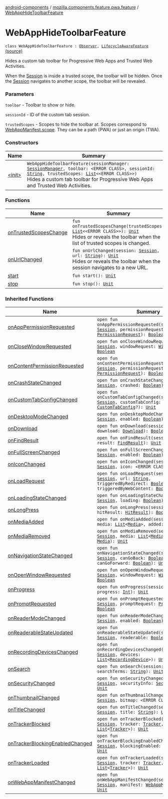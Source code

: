 [android-components](../../index.md) / [mozilla.components.feature.pwa.feature](../index.md) / [WebAppHideToolbarFeature](./index.md)

# WebAppHideToolbarFeature

`class WebAppHideToolbarFeature : `[`Observer`](../../mozilla.components.browser.session/-session/-observer/index.md)`, `[`LifecycleAwareFeature`](../../mozilla.components.support.base.feature/-lifecycle-aware-feature/index.md) [(source)](https://github.com/mozilla-mobile/android-components/blob/master/components/feature/pwa/src/main/java/mozilla/components/feature/pwa/feature/WebAppHideToolbarFeature.kt#L27)

Hides a custom tab toolbar for Progressive Web Apps and Trusted Web Activities.

When the [Session](../../mozilla.components.browser.session/-session/index.md) is inside a trusted scope, the toolbar will be hidden.
Once the [Session](../../mozilla.components.browser.session/-session/index.md) navigates to another scope, the toolbar will be revealed.

### Parameters

`toolbar` - Toolbar to show or hide.

`sessionId` - ID of the custom tab session.

`trustedScopes` - Scopes to hide the toolbar at.
Scopes correspond to [WebAppManifest.scope](../../mozilla.components.concept.engine.manifest/-web-app-manifest/scope.md). They can be a path (PWA) or just an origin (TWA).

### Constructors

| Name | Summary |
|---|---|
| [&lt;init&gt;](-init-.md) | `WebAppHideToolbarFeature(sessionManager: `[`SessionManager`](../../mozilla.components.browser.session/-session-manager/index.md)`, toolbar: <ERROR CLASS>, sessionId: `[`String`](https://kotlinlang.org/api/latest/jvm/stdlib/kotlin/-string/index.html)`, trustedScopes: `[`List`](https://kotlinlang.org/api/latest/jvm/stdlib/kotlin.collections/-list/index.html)`<<ERROR CLASS>>)`<br>Hides a custom tab toolbar for Progressive Web Apps and Trusted Web Activities. |

### Functions

| Name | Summary |
|---|---|
| [onTrustedScopesChange](on-trusted-scopes-change.md) | `fun onTrustedScopesChange(trustedScopes: `[`List`](https://kotlinlang.org/api/latest/jvm/stdlib/kotlin.collections/-list/index.html)`<<ERROR CLASS>>): `[`Unit`](https://kotlinlang.org/api/latest/jvm/stdlib/kotlin/-unit/index.html)<br>Hides or reveals the toolbar when the list of trusted scopes is changed. |
| [onUrlChanged](on-url-changed.md) | `fun onUrlChanged(session: `[`Session`](../../mozilla.components.browser.session/-session/index.md)`, url: `[`String`](https://kotlinlang.org/api/latest/jvm/stdlib/kotlin/-string/index.html)`): `[`Unit`](https://kotlinlang.org/api/latest/jvm/stdlib/kotlin/-unit/index.html)<br>Hides or reveals the toolbar when the session navigates to a new URL. |
| [start](start.md) | `fun start(): `[`Unit`](https://kotlinlang.org/api/latest/jvm/stdlib/kotlin/-unit/index.html) |
| [stop](stop.md) | `fun stop(): `[`Unit`](https://kotlinlang.org/api/latest/jvm/stdlib/kotlin/-unit/index.html) |

### Inherited Functions

| Name | Summary |
|---|---|
| [onAppPermissionRequested](../../mozilla.components.browser.session/-session/-observer/on-app-permission-requested.md) | `open fun onAppPermissionRequested(session: `[`Session`](../../mozilla.components.browser.session/-session/index.md)`, permissionRequest: `[`PermissionRequest`](../../mozilla.components.concept.engine.permission/-permission-request/index.md)`): `[`Boolean`](https://kotlinlang.org/api/latest/jvm/stdlib/kotlin/-boolean/index.html) |
| [onCloseWindowRequested](../../mozilla.components.browser.session/-session/-observer/on-close-window-requested.md) | `open fun onCloseWindowRequested(session: `[`Session`](../../mozilla.components.browser.session/-session/index.md)`, windowRequest: `[`WindowRequest`](../../mozilla.components.concept.engine.window/-window-request/index.md)`): `[`Boolean`](https://kotlinlang.org/api/latest/jvm/stdlib/kotlin/-boolean/index.html) |
| [onContentPermissionRequested](../../mozilla.components.browser.session/-session/-observer/on-content-permission-requested.md) | `open fun onContentPermissionRequested(session: `[`Session`](../../mozilla.components.browser.session/-session/index.md)`, permissionRequest: `[`PermissionRequest`](../../mozilla.components.concept.engine.permission/-permission-request/index.md)`): `[`Boolean`](https://kotlinlang.org/api/latest/jvm/stdlib/kotlin/-boolean/index.html) |
| [onCrashStateChanged](../../mozilla.components.browser.session/-session/-observer/on-crash-state-changed.md) | `open fun onCrashStateChanged(session: `[`Session`](../../mozilla.components.browser.session/-session/index.md)`, crashed: `[`Boolean`](https://kotlinlang.org/api/latest/jvm/stdlib/kotlin/-boolean/index.html)`): `[`Unit`](https://kotlinlang.org/api/latest/jvm/stdlib/kotlin/-unit/index.html) |
| [onCustomTabConfigChanged](../../mozilla.components.browser.session/-session/-observer/on-custom-tab-config-changed.md) | `open fun onCustomTabConfigChanged(session: `[`Session`](../../mozilla.components.browser.session/-session/index.md)`, customTabConfig: `[`CustomTabConfig`](../../mozilla.components.browser.state.state/-custom-tab-config/index.md)`?): `[`Unit`](https://kotlinlang.org/api/latest/jvm/stdlib/kotlin/-unit/index.html) |
| [onDesktopModeChanged](../../mozilla.components.browser.session/-session/-observer/on-desktop-mode-changed.md) | `open fun onDesktopModeChanged(session: `[`Session`](../../mozilla.components.browser.session/-session/index.md)`, enabled: `[`Boolean`](https://kotlinlang.org/api/latest/jvm/stdlib/kotlin/-boolean/index.html)`): `[`Unit`](https://kotlinlang.org/api/latest/jvm/stdlib/kotlin/-unit/index.html) |
| [onDownload](../../mozilla.components.browser.session/-session/-observer/on-download.md) | `open fun onDownload(session: `[`Session`](../../mozilla.components.browser.session/-session/index.md)`, download: `[`Download`](../../mozilla.components.browser.session/-download/index.md)`): `[`Boolean`](https://kotlinlang.org/api/latest/jvm/stdlib/kotlin/-boolean/index.html) |
| [onFindResult](../../mozilla.components.browser.session/-session/-observer/on-find-result.md) | `open fun onFindResult(session: `[`Session`](../../mozilla.components.browser.session/-session/index.md)`, result: `[`FindResult`](../../mozilla.components.browser.session/-session/-find-result/index.md)`): `[`Unit`](https://kotlinlang.org/api/latest/jvm/stdlib/kotlin/-unit/index.html) |
| [onFullScreenChanged](../../mozilla.components.browser.session/-session/-observer/on-full-screen-changed.md) | `open fun onFullScreenChanged(session: `[`Session`](../../mozilla.components.browser.session/-session/index.md)`, enabled: `[`Boolean`](https://kotlinlang.org/api/latest/jvm/stdlib/kotlin/-boolean/index.html)`): `[`Unit`](https://kotlinlang.org/api/latest/jvm/stdlib/kotlin/-unit/index.html) |
| [onIconChanged](../../mozilla.components.browser.session/-session/-observer/on-icon-changed.md) | `open fun onIconChanged(session: `[`Session`](../../mozilla.components.browser.session/-session/index.md)`, icon: <ERROR CLASS>?): `[`Unit`](https://kotlinlang.org/api/latest/jvm/stdlib/kotlin/-unit/index.html) |
| [onLoadRequest](../../mozilla.components.browser.session/-session/-observer/on-load-request.md) | `open fun onLoadRequest(session: `[`Session`](../../mozilla.components.browser.session/-session/index.md)`, url: `[`String`](https://kotlinlang.org/api/latest/jvm/stdlib/kotlin/-string/index.html)`, triggeredByRedirect: `[`Boolean`](https://kotlinlang.org/api/latest/jvm/stdlib/kotlin/-boolean/index.html)`, triggeredByWebContent: `[`Boolean`](https://kotlinlang.org/api/latest/jvm/stdlib/kotlin/-boolean/index.html)`): `[`Unit`](https://kotlinlang.org/api/latest/jvm/stdlib/kotlin/-unit/index.html) |
| [onLoadingStateChanged](../../mozilla.components.browser.session/-session/-observer/on-loading-state-changed.md) | `open fun onLoadingStateChanged(session: `[`Session`](../../mozilla.components.browser.session/-session/index.md)`, loading: `[`Boolean`](https://kotlinlang.org/api/latest/jvm/stdlib/kotlin/-boolean/index.html)`): `[`Unit`](https://kotlinlang.org/api/latest/jvm/stdlib/kotlin/-unit/index.html) |
| [onLongPress](../../mozilla.components.browser.session/-session/-observer/on-long-press.md) | `open fun onLongPress(session: `[`Session`](../../mozilla.components.browser.session/-session/index.md)`, hitResult: `[`HitResult`](../../mozilla.components.concept.engine/-hit-result/index.md)`): `[`Boolean`](https://kotlinlang.org/api/latest/jvm/stdlib/kotlin/-boolean/index.html) |
| [onMediaAdded](../../mozilla.components.browser.session/-session/-observer/on-media-added.md) | `open fun onMediaAdded(session: `[`Session`](../../mozilla.components.browser.session/-session/index.md)`, media: `[`List`](https://kotlinlang.org/api/latest/jvm/stdlib/kotlin.collections/-list/index.html)`<`[`Media`](../../mozilla.components.concept.engine.media/-media/index.md)`>, added: `[`Media`](../../mozilla.components.concept.engine.media/-media/index.md)`): `[`Unit`](https://kotlinlang.org/api/latest/jvm/stdlib/kotlin/-unit/index.html) |
| [onMediaRemoved](../../mozilla.components.browser.session/-session/-observer/on-media-removed.md) | `open fun onMediaRemoved(session: `[`Session`](../../mozilla.components.browser.session/-session/index.md)`, media: `[`List`](https://kotlinlang.org/api/latest/jvm/stdlib/kotlin.collections/-list/index.html)`<`[`Media`](../../mozilla.components.concept.engine.media/-media/index.md)`>, removed: `[`Media`](../../mozilla.components.concept.engine.media/-media/index.md)`): `[`Unit`](https://kotlinlang.org/api/latest/jvm/stdlib/kotlin/-unit/index.html) |
| [onNavigationStateChanged](../../mozilla.components.browser.session/-session/-observer/on-navigation-state-changed.md) | `open fun onNavigationStateChanged(session: `[`Session`](../../mozilla.components.browser.session/-session/index.md)`, canGoBack: `[`Boolean`](https://kotlinlang.org/api/latest/jvm/stdlib/kotlin/-boolean/index.html)`, canGoForward: `[`Boolean`](https://kotlinlang.org/api/latest/jvm/stdlib/kotlin/-boolean/index.html)`): `[`Unit`](https://kotlinlang.org/api/latest/jvm/stdlib/kotlin/-unit/index.html) |
| [onOpenWindowRequested](../../mozilla.components.browser.session/-session/-observer/on-open-window-requested.md) | `open fun onOpenWindowRequested(session: `[`Session`](../../mozilla.components.browser.session/-session/index.md)`, windowRequest: `[`WindowRequest`](../../mozilla.components.concept.engine.window/-window-request/index.md)`): `[`Boolean`](https://kotlinlang.org/api/latest/jvm/stdlib/kotlin/-boolean/index.html) |
| [onProgress](../../mozilla.components.browser.session/-session/-observer/on-progress.md) | `open fun onProgress(session: `[`Session`](../../mozilla.components.browser.session/-session/index.md)`, progress: `[`Int`](https://kotlinlang.org/api/latest/jvm/stdlib/kotlin/-int/index.html)`): `[`Unit`](https://kotlinlang.org/api/latest/jvm/stdlib/kotlin/-unit/index.html) |
| [onPromptRequested](../../mozilla.components.browser.session/-session/-observer/on-prompt-requested.md) | `open fun onPromptRequested(session: `[`Session`](../../mozilla.components.browser.session/-session/index.md)`, promptRequest: `[`PromptRequest`](../../mozilla.components.concept.engine.prompt/-prompt-request/index.md)`): `[`Boolean`](https://kotlinlang.org/api/latest/jvm/stdlib/kotlin/-boolean/index.html) |
| [onReaderModeChanged](../../mozilla.components.browser.session/-session/-observer/on-reader-mode-changed.md) | `open fun onReaderModeChanged(session: `[`Session`](../../mozilla.components.browser.session/-session/index.md)`, enabled: `[`Boolean`](https://kotlinlang.org/api/latest/jvm/stdlib/kotlin/-boolean/index.html)`): `[`Unit`](https://kotlinlang.org/api/latest/jvm/stdlib/kotlin/-unit/index.html) |
| [onReaderableStateUpdated](../../mozilla.components.browser.session/-session/-observer/on-readerable-state-updated.md) | `open fun onReaderableStateUpdated(session: `[`Session`](../../mozilla.components.browser.session/-session/index.md)`, readerable: `[`Boolean`](https://kotlinlang.org/api/latest/jvm/stdlib/kotlin/-boolean/index.html)`): `[`Unit`](https://kotlinlang.org/api/latest/jvm/stdlib/kotlin/-unit/index.html) |
| [onRecordingDevicesChanged](../../mozilla.components.browser.session/-session/-observer/on-recording-devices-changed.md) | `open fun onRecordingDevicesChanged(session: `[`Session`](../../mozilla.components.browser.session/-session/index.md)`, devices: `[`List`](https://kotlinlang.org/api/latest/jvm/stdlib/kotlin.collections/-list/index.html)`<`[`RecordingDevice`](../../mozilla.components.concept.engine.media/-recording-device/index.md)`>): `[`Unit`](https://kotlinlang.org/api/latest/jvm/stdlib/kotlin/-unit/index.html) |
| [onSearch](../../mozilla.components.browser.session/-session/-observer/on-search.md) | `open fun onSearch(session: `[`Session`](../../mozilla.components.browser.session/-session/index.md)`, searchTerms: `[`String`](https://kotlinlang.org/api/latest/jvm/stdlib/kotlin/-string/index.html)`): `[`Unit`](https://kotlinlang.org/api/latest/jvm/stdlib/kotlin/-unit/index.html) |
| [onSecurityChanged](../../mozilla.components.browser.session/-session/-observer/on-security-changed.md) | `open fun onSecurityChanged(session: `[`Session`](../../mozilla.components.browser.session/-session/index.md)`, securityInfo: `[`SecurityInfo`](../../mozilla.components.browser.session/-session/-security-info/index.md)`): `[`Unit`](https://kotlinlang.org/api/latest/jvm/stdlib/kotlin/-unit/index.html) |
| [onThumbnailChanged](../../mozilla.components.browser.session/-session/-observer/on-thumbnail-changed.md) | `open fun onThumbnailChanged(session: `[`Session`](../../mozilla.components.browser.session/-session/index.md)`, bitmap: <ERROR CLASS>?): `[`Unit`](https://kotlinlang.org/api/latest/jvm/stdlib/kotlin/-unit/index.html) |
| [onTitleChanged](../../mozilla.components.browser.session/-session/-observer/on-title-changed.md) | `open fun onTitleChanged(session: `[`Session`](../../mozilla.components.browser.session/-session/index.md)`, title: `[`String`](https://kotlinlang.org/api/latest/jvm/stdlib/kotlin/-string/index.html)`): `[`Unit`](https://kotlinlang.org/api/latest/jvm/stdlib/kotlin/-unit/index.html) |
| [onTrackerBlocked](../../mozilla.components.browser.session/-session/-observer/on-tracker-blocked.md) | `open fun onTrackerBlocked(session: `[`Session`](../../mozilla.components.browser.session/-session/index.md)`, tracker: `[`Tracker`](../../mozilla.components.concept.engine.content.blocking/-tracker/index.md)`, all: `[`List`](https://kotlinlang.org/api/latest/jvm/stdlib/kotlin.collections/-list/index.html)`<`[`Tracker`](../../mozilla.components.concept.engine.content.blocking/-tracker/index.md)`>): `[`Unit`](https://kotlinlang.org/api/latest/jvm/stdlib/kotlin/-unit/index.html) |
| [onTrackerBlockingEnabledChanged](../../mozilla.components.browser.session/-session/-observer/on-tracker-blocking-enabled-changed.md) | `open fun onTrackerBlockingEnabledChanged(session: `[`Session`](../../mozilla.components.browser.session/-session/index.md)`, blockingEnabled: `[`Boolean`](https://kotlinlang.org/api/latest/jvm/stdlib/kotlin/-boolean/index.html)`): `[`Unit`](https://kotlinlang.org/api/latest/jvm/stdlib/kotlin/-unit/index.html) |
| [onTrackerLoaded](../../mozilla.components.browser.session/-session/-observer/on-tracker-loaded.md) | `open fun onTrackerLoaded(session: `[`Session`](../../mozilla.components.browser.session/-session/index.md)`, tracker: `[`Tracker`](../../mozilla.components.concept.engine.content.blocking/-tracker/index.md)`, all: `[`List`](https://kotlinlang.org/api/latest/jvm/stdlib/kotlin.collections/-list/index.html)`<`[`Tracker`](../../mozilla.components.concept.engine.content.blocking/-tracker/index.md)`>): `[`Unit`](https://kotlinlang.org/api/latest/jvm/stdlib/kotlin/-unit/index.html) |
| [onWebAppManifestChanged](../../mozilla.components.browser.session/-session/-observer/on-web-app-manifest-changed.md) | `open fun onWebAppManifestChanged(session: `[`Session`](../../mozilla.components.browser.session/-session/index.md)`, manifest: `[`WebAppManifest`](../../mozilla.components.concept.engine.manifest/-web-app-manifest/index.md)`?): `[`Unit`](https://kotlinlang.org/api/latest/jvm/stdlib/kotlin/-unit/index.html) |
